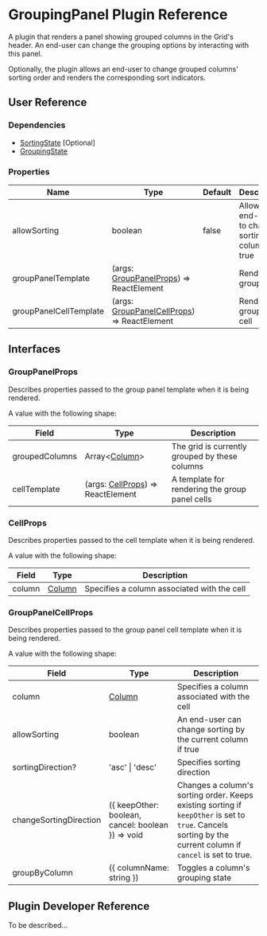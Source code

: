 # GroupingPanel Plugin Reference

A plugin that renders a panel showing grouped columns in the Grid's header. An end-user can change the grouping options by interacting with this panel.

Optionally, the plugin allows an end-user to change grouped columns' sorting order and renders the corresponding sort indicators.

## User Reference

### Dependencies

- [SortingState](sorting-state.md) [Optional]
- [GroupingState](grouping-state.md)

### Properties

Name | Type | Default | Description
-----|------|---------|------------
allowSorting | boolean | false | Allows an end-user to change sorting by a column if true
groupPanelTemplate | (args: [GroupPanelProps](#group-panel-props)) => ReactElement | | Renders a group panel
groupPanelCellTemplate | (args: [GroupPanelCellProps](#group-panel-cell-props)) => ReactElement | | Renders a group panel cell

## Interfaces

### <a name="group-panel-props"></a>GroupPanelProps

Describes properties passed to the group panel template when it is being rendered.

A value with the following shape:

Field | Type | Description
------|------|------------
groupedColumns | Array&lt;[Column](grid.md#column)&gt; | The grid is currently grouped by these columns
cellTemplate | (args: [CellProps](#cell-props)) => ReactElement | A template for rendering the group panel cells

### <a name="cell-props"></a>CellProps

Describes properties passed to the cell template when it is being rendered.

A value with the following shape:

Field | Type | Description
------|------|------------
column | [Column](grid.md#column) | Specifies a column associated with the cell

### <a name="group-panel-cell-props"></a>GroupPanelCellProps

Describes properties passed to the group panel cell template when it is being rendered.

A value with the following shape:

Field | Type | Description
------|------|------------
column | [Column](grid.md#column) | Specifies a column associated with the cell
allowSorting | boolean | An end-user can change sorting by the current column if true
sortingDirection? | 'asc' &#124; 'desc' | Specifies sorting direction
changeSortingDirection | ({ keepOther: boolean, cancel: boolean }) => void | Changes a column's sorting order. Keeps existing sorting if `keepOther` is set to `true`. Cancels sorting by the current column if `cancel` is set to true.
groupByColumn | ({ columnName: string }) | Toggles a column's grouping state

## Plugin Developer Reference

To be described...
